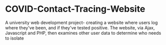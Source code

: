 # COVID-Contact-Tracing-Website
A university web development project- creating a website where users log where they've been, and if they've tested positive. The website, via Ajax, Javascript and PHP, then examines other user data to determine who needs to isolate
